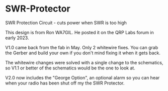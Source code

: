 # SWR-Protector
SWR Protection Circuit - cuts power when SWR is too high

This design is from Ron WA7GIL.
He posted it on the QRP Labs forum in early 2023.

V1.0 came back from the fab in May.  Only 2 whitewire fixes.  You
can grab the Gerber and build your own if you don't mind fixing it
when it gets back.

The whitewire changes were solved with a single change to the
schematics, so V1.1 or better of the schematics would be the one
to look at.

V2.0 now includes the "George Option", an optional alarm so you 
can hear when your radio has been shut off my the SWR Protector.
